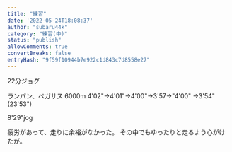 ```yaml
---
title: "練習"
date: '2022-05-24T18:08:37'
author: "subaru44k"
category: "練習(中)"
status: "publish"
allowComments: true
convertBreaks: false
entryHash: "9f59f10944b7e922c1d843c7d8558e27"
---
```

22分ジョグ

ランパン、ペガサス
6000m
4'02"→4'01"→4'00"→3'57→"4'00"
→3'54"(23'53")

8'29"jog

疲労があって、走りに余裕がなかった。
その中でもゆったりと走るよう心がけたが。
